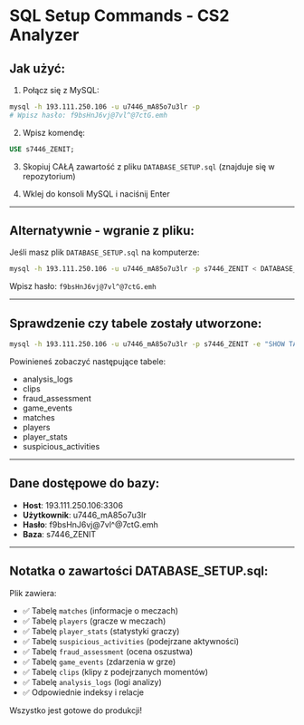 # SQL Setup Commands - CS2 Analyzer

## Jak użyć:

1. Połącz się z MySQL:
```bash
mysql -h 193.111.250.106 -u u7446_mA85o7u3lr -p
# Wpisz hasło: f9bsHnJ6vj@7vl^@7ctG.emh
```

2. Wpisz komendę:
```sql
USE s7446_ZENIT;
```

3. Skopiuj CAŁĄ zawartość z pliku `DATABASE_SETUP.sql` (znajduje się w repozytorium)

4. Wklej do konsoli MySQL i naciśnij Enter

---

## Alternatywnie - wgranie z pliku:

Jeśli masz plik `DATABASE_SETUP.sql` na komputerze:

```bash
mysql -h 193.111.250.106 -u u7446_mA85o7u3lr -p s7446_ZENIT < DATABASE_SETUP.sql
```

Wpisz hasło: `f9bsHnJ6vj@7vl^@7ctG.emh`

---

## Sprawdzenie czy tabele zostały utworzone:

```bash
mysql -h 193.111.250.106 -u u7446_mA85o7u3lr -p s7446_ZENIT -e "SHOW TABLES;"
```

Powinieneś zobaczyć następujące tabele:
- analysis_logs
- clips
- fraud_assessment
- game_events
- matches
- players
- player_stats
- suspicious_activities

---

## Dane dostępowe do bazy:

- **Host**: 193.111.250.106:3306
- **Użytkownik**: u7446_mA85o7u3lr
- **Hasło**: f9bsHnJ6vj@7vl^@7ctG.emh
- **Baza**: s7446_ZENIT

---

## Notatka o zawartości DATABASE_SETUP.sql:

Plik zawiera:
- ✅ Tabelę `matches` (informacje o meczach)
- ✅ Tabelę `players` (gracze w meczach)
- ✅ Tabelę `player_stats` (statystyki graczy)
- ✅ Tabelę `suspicious_activities` (podejrzane aktywności)
- ✅ Tabelę `fraud_assessment` (ocena oszustwa)
- ✅ Tabelę `game_events` (zdarzenia w grze)
- ✅ Tabelę `clips` (klipy z podejrzanych momentów)
- ✅ Tabelę `analysis_logs` (logi analizy)
- ✅ Odpowiednie indeksy i relacje

Wszystko jest gotowe do produkcji!
